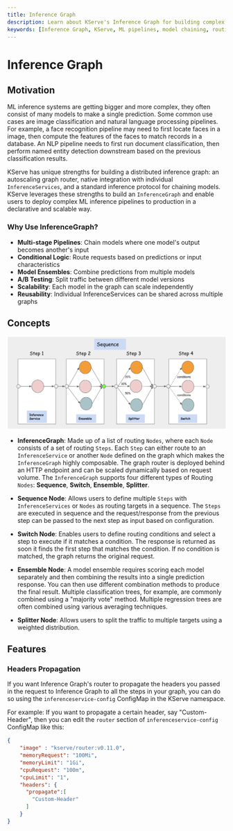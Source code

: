 ```yaml
---
title: Inference Graph
description: Learn about KServe's Inference Graph for building complex ML pipelines
keywords: [Inference Graph, KServe, ML pipelines, model chaining, routing nodes]
---
```


# Inference Graph

## Motivation

ML inference systems are getting bigger and more complex, they often consist of many models to make a single prediction. Some common use cases are image classification and natural language processing pipelines.
For example, a face recognition pipeline may need to first locate faces in a image, then compute the features of the faces to match records in a database. An NLP pipeline needs to first run document classification, then perform named entity detection downstream based on the previous classification results.

KServe has unique strengths for building a distributed inference graph: an autoscaling graph router, native integration with individual `InferenceServices`, and a standard inference protocol for chaining models. KServe leverages these strengths to build an `InferenceGraph` and enable users to deploy complex ML inference pipelines to production in a declarative and scalable way.

### Why Use InferenceGraph?

- **Multi-stage Pipelines**: Chain models where one model's output becomes another's input
- **Conditional Logic**: Route requests based on predictions or input characteristics
- **Model Ensembles**: Combine predictions from multiple models
- **A/B Testing**: Split traffic between different model versions
- **Scalability**: Each model in the graph can scale independently
- **Reusability**: Individual InferenceServices can be shared across multiple graphs

## Concepts

![InferenceGraph Concept](./inference_graph.png)

* **InferenceGraph**: Made up of a list of routing `Nodes`, where each `Node` consists of a set of routing `Steps`.
  Each `Step` can either route to an `InferenceService` or another `Node` defined on the graph which makes the `InferenceGraph`
  highly composable. The graph router is deployed behind an HTTP endpoint and can be scaled dynamically based on request volume.
  The `InferenceGraph` supports four different types of Routing `Nodes`: **Sequence**, **Switch**, **Ensemble**, **Splitter**.

* **Sequence Node**: Allows users to define multiple `Steps` with `InferenceServices` or `Nodes` as routing targets in a sequence.
  The `Steps` are executed in sequence and the request/response from the previous step can be passed to the next step as input based on
  configuration.

* **Switch Node**: Enables users to define routing conditions and select a step to execute if it matches a condition. The response
  is returned as soon it finds the first step that matches the condition. If no condition is matched, the graph returns the original request.

* **Ensemble Node**: A model ensemble requires scoring each model separately and then combining the results into a single prediction response.
  You can then use different combination methods to produce the final result. Multiple classification trees, for example, are commonly combined
  using a "majority vote" method. Multiple regression trees are often combined using various averaging techniques.

* **Splitter Node**: Allows users to split the traffic to multiple targets using a weighted distribution.

## Features

### Headers Propagation

If you want Inference Graph's router to propagate the headers you passed in the request to Inference Graph to all the steps in your graph, you can do so using the `inferenceservice-config` ConfigMap in the KServe namespace.

For example:
If you want to propagate a certain header, say "Custom-Header", then you can edit the `router` section of `inferenceservice-config` ConfigMap like this:

```json
{
    "image" : "kserve/router:v0.11.0",
    "memoryRequest": "100Mi",
    "memoryLimit": "1Gi",
    "cpuRequest": "100m",
    "cpuLimit": "1",
    "headers": {
      "propagate":[
        "Custom-Header"
      ]
    }
}
```
